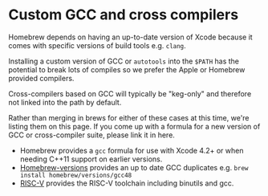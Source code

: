 # Custom GCC and cross compilers
Homebrew depends on having an up-to-date version of Xcode because it comes with specific versions of build tools e.g. `clang`.

Installing a custom version of GCC or `autotools` into the `$PATH` has the potential to break lots of compiles so we prefer the Apple or Homebrew provided compilers.

Cross-compilers based on GCC will typically be "keg-only" and therefore not linked into the path by default.

Rather than merging in brews for either of these cases at this time, we're listing them on this page. If you come up with a formula for a new version of GCC or cross-compiler suite, please link it in here.

* Homebrew provides a `gcc` formula for use with Xcode 4.2+ or when needing C++11 support on earlier versions.
* [Homebrew-versions](https://github.com/homebrew/homebrew-versions) provides an up to date GCC duplicates e.g. `brew install homebrew/versions/gcc48`
* [RISC-V](https://github.com/riscv/homebrew-riscv) provides the RISC-V toolchain including binutils and gcc.
